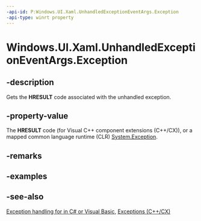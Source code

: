 ```yaml
---
-api-id: P:Windows.UI.Xaml.UnhandledExceptionEventArgs.Exception
-api-type: winrt property
---
```


<!-- Property syntax
public Windows.Foundation.HResult Exception { get; }
-->

# Windows.UI.Xaml.UnhandledExceptionEventArgs.Exception

## -description
Gets the **HRESULT** code associated with the unhandled exception.

## -property-value
The **HRESULT** code (for Visual C++ component extensions (C++/CX)), or a mapped common language runtime (CLR)  [System.Exception](https://msdn.microsoft.com/library/system.exception.aspx).

## -remarks

## -examples

## -see-also
[Exception handling for    in C# or Visual Basic](http://msdn.microsoft.com/library/825c5d4f-5ce0-ee93-fd1e-aca1372b1670), [Exceptions (C++/CX)](https://docs.microsoft.com/cpp/cppcx/exceptions-c-cx)